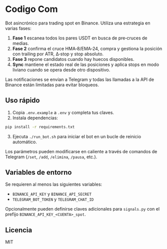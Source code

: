 # Codigo Com

Bot asincrónico para trading spot en Binance.  Utiliza una estrategia en varias fases:

1. **Fase 1** escanea todos los pares USDT en busca de pre‑cruces de medias.  
2. **Fase 2** confirma el cruce HMA‑8/EMA‑24, compra y gestiona la posición con trailing por ATR, Δ‑stop y stop absoluto.
3. **Fase 3** repone candidatos cuando hay huecos disponibles.
4. **Sync** mantiene el estado real de las posiciones y aplica stops en modo
   liviano cuando se opera desde otro dispositivo.

Las notificaciones se envían a Telegram y todas las llamadas a la API de Binance
están limitadas para evitar bloqueos.

## Uso rápido

1. Copia `.env.example` a `.env` y completa tus claves.
2. Instala dependencias:

```bash
pip install -r requirements.txt
```

3. Ejecuta `./run_bot.sh` para iniciar el bot en un bucle de reinicio
automático.

Los parámetros pueden modificarse en caliente a través de comandos de Telegram
(`/set`, `/add`, `/elimina`, `/pausa`, etc.).

## Variables de entorno

Se requieren al menos las siguientes variables:

- `BINANCE_API_KEY` y `BINANCE_API_SECRET`
- `TELEGRAM_BOT_TOKEN` y `TELEGRAM_CHAT_ID`

Opcionalmente pueden definirse claves adicionales para `signals.py` con el
prefijo `BINANCE_API_KEY_<CUENTA>_spot`.

## Licencia

MIT
